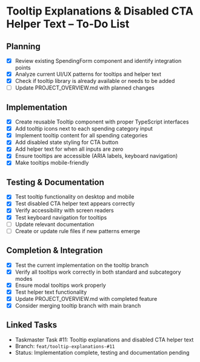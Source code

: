 # Tooltip Explanations & Disabled CTA Helper Text – To-Do List

## Planning
- [x] Review existing SpendingForm component and identify integration points
- [x] Analyze current UI/UX patterns for tooltips and helper text
- [x] Check if tooltip library is already available or needs to be added
- [ ] Update PROJECT_OVERVIEW.md with planned changes

## Implementation
- [x] Create reusable Tooltip component with proper TypeScript interfaces
- [x] Add tooltip icons next to each spending category input
- [x] Implement tooltip content for all spending categories
- [x] Add disabled state styling for CTA button
- [x] Add helper text for when all inputs are zero
- [x] Ensure tooltips are accessible (ARIA labels, keyboard navigation)
- [x] Make tooltips mobile-friendly

## Testing & Documentation
- [x] Test tooltip functionality on desktop and mobile
- [x] Test disabled CTA helper text appears correctly
- [x] Verify accessibility with screen readers
- [x] Test keyboard navigation for tooltips
- [ ] Update relevant documentation
- [ ] Create or update rule files if new patterns emerge

## Completion & Integration
- [x] Test the current implementation on the tooltip branch
- [x] Verify all tooltips work correctly in both standard and subcategory modes
- [x] Ensure modal tooltips work properly
- [x] Test helper text functionality
- [x] Update PROJECT_OVERVIEW.md with completed feature
- [x] Consider merging tooltip branch with main branch

## Linked Tasks
- Taskmaster Task #11: Tooltip explanations and disabled CTA helper text
- Branch: `feat/tooltip-explanations-#11` 
- Status: Implementation complete, testing and documentation pending 